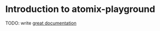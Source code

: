 # Introduction to atomix-playground

TODO: write [great documentation](http://jacobian.org/writing/what-to-write/)

